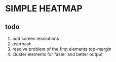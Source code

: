 SIMPLE HEATMAP
==============

todo
----
1. add screen resolutions
2. userhash
3. resolve problem of the first elements top-margin
4. cluster elements for faster and better output
